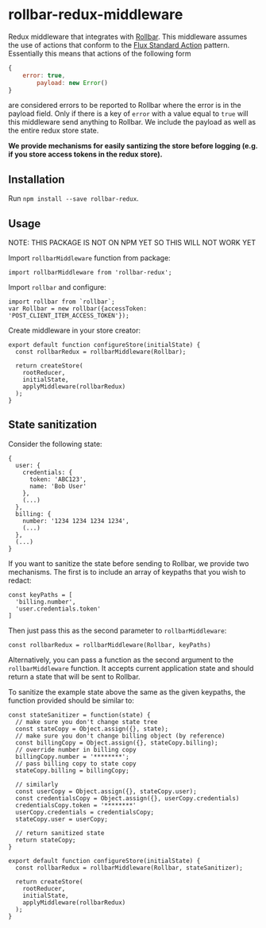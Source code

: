 # rollbar-redux-middleware

Redux middleware that integrates with [Rollbar](https://rollbar.com/docs/notifier/rollbar.js/). This middleware assumes the use of 
actions that conform to the [Flux Standard Action](https://github.com/acdlite/flux-standard-action) pattern. Essentially this means
that actions of the following form

```js
{
    error: true,
		payload: new Error()
}
```

are considered errors to be reported to Rollbar where the error is in the payload field. Only if there is a key of `error` with a
value equal to `true` will this middleware send anything to Rollbar. We include the payload as well as the entire redux store state.

__We provide mechanisms for easily santizing the store before logging (e.g. if you store access tokens in the redux store).__

## Installation
Run `npm install --save rollbar-redux`.


## Usage
NOTE: THIS PACKAGE IS NOT ON NPM YET SO THIS WILL NOT WORK YET

Import `rollbarMiddleware` function from package:

```
import rollbarMiddleware from 'rollbar-redux';
```

Import `rollbar` and configure:
```
import rollbar from `rollbar`;
var Rollbar = new rollbar({accessToken: 'POST_CLIENT_ITEM_ACCESS_TOKEN'});
```

Create middleware in your store creator:
```
export default function configureStore(initialState) {
  const rollbarRedux = rollbarMiddleware(Rollbar);

  return createStore(
    rootReducer,
    initialState,
    applyMiddleware(rollbarRedux)
  );
}
```

## State sanitization
Consider the following state:

```
{
  user: {
    credentials: {
      token: 'ABC123',
      name: 'Bob User'
    },
    (...)
  },
  billing: {
    number: '1234 1234 1234 1234',
    (...)
  },
  (...)
}
```

If you want to sanitize the state before sending to Rollbar, we provide two mechanisms. The first is
to include an array of keypaths that you wish to redact:

```
const keyPaths = [
  'billing.number',
  'user.credentials.token'
]
```

Then just pass this as the second parameter to `rollbarMiddleware`:

```
const rollbarRedux = rollbarMiddleware(Rollbar, keyPaths)
```

Alternatively, you can pass a function as the second argument to the `rollbarMiddleware` function.
It accepts current application state and should return a state that will be sent to Rollbar.

To sanitize the example state above the same as the given keypaths, the function provided should be 
similar to:

```
const stateSanitizer = function(state) {
  // make sure you don't change state tree
  const stateCopy = Object.assign({}, state);
  // make sure you don't change billing object (by reference)
  const billingCopy = Object.assign({}, stateCopy.billing);
  // override number in billing copy
  billingCopy.number = '********';
  // pass billing copy to state copy
  stateCopy.billing = billingCopy;

  // similarly
  const userCopy = Object.assign({}, stateCopy.user);
  const credentialsCopy = Object.assign({}, userCopy.credentials)
  credentialsCopy.token = '********'
  userCopy.credentials = credentialsCopy;
  stateCopy.user = userCopy;

  // return sanitized state
  return stateCopy;
}

export default function configureStore(initialState) {
  const rollbarRedux = rollbarMiddleware(Rollbar, stateSanitizer);

  return createStore(
    rootReducer,
    initialState,
    applyMiddleware(rollbarRedux)
  );
}
```

